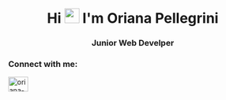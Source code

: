 <h1 align="center">Hi <img src="https://raw.githubusercontent.com/verma-anushka/verma-anushka/master/gifs/wave.gif" width="30px" style="max-width:100%;"> I'm Oriana Pellegrini</h1>
<h3 align="center">Junior Web Develper</h3>

<h3 align="left">Connect with me:</h3>
<p align="left">
<a href="https://www.linkedin.com/in/oriana-pellegrini/" target="blank"><img align="center" src="https://cdn.jsdelivr.net/npm/simple-icons@3.0.1/icons/linkedin.svg" alt="oriana-pellegrini" height="30" width="40" /></a>
</p>

